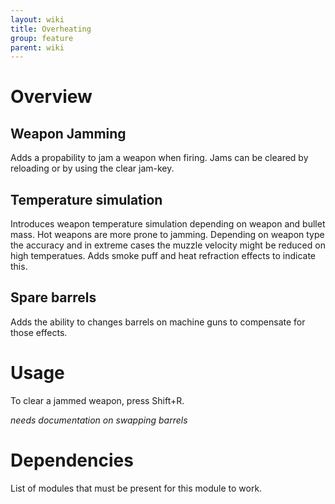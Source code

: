 ```yaml
---
layout: wiki
title: Overheating
group: feature
parent: wiki
---
```


# Overview

## Weapon Jamming
Adds a propability to jam a weapon when firing. Jams can be cleared by 
reloading or by using the clear jam-key.

## Temperature simulation
Introduces weapon temperature simulation depending on weapon and bullet
mass. Hot weapons are more prone to jamming. Depending on weapon type 
the accuracy and in extreme cases the muzzle velocity might be reduced 
on high temperatues. Adds smoke puff and heat refraction effects to 
indicate this.

## Spare barrels
Adds the ability to changes barrels on machine guns to compensate for those 
effects.


# Usage
To clear a jammed weapon, press Shift+R.


*needs documentation on swapping barrels*


# Dependencies

List of modules that must be present for this module to work.
